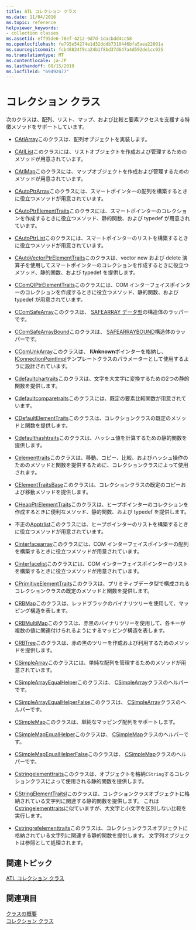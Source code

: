 ```yaml
---
title: ATL コレクション クラス
ms.date: 11/04/2016
ms.topic: reference
helpviewer_keywords:
- collection classes
ms.assetid: eff95de6-78ef-4212-9d7d-1dacbdd4cc58
ms.openlocfilehash: fe795e54274e1d32dddb7310446bfa5aea22091a
ms.sourcegitcommit: fcb48824f9ca24b1f8bd37d647a4d592de1cc925
ms.translationtype: MT
ms.contentlocale: ja-JP
ms.lasthandoff: 08/15/2019
ms.locfileid: "69492477"
---
```

# <a name="collection-classes"></a>コレクション クラス

次のクラスは、配列、リスト、マップ、および比較と要素アクセスを支援する特徴メソッドをサポートしています。

- [CAtlArray](../atl/reference/catlarray-class.md)このクラスは、配列オブジェクトを実装します。

- [CAtlList](../atl/reference/catllist-class.md)このクラスには、リストオブジェクトを作成および管理するためのメソッドが用意されています。

- [CAtlMap](../atl/reference/catlmap-class.md)このクラスには、マップオブジェクトを作成および管理するためのメソッドが用意されています。

- [CAutoPtrArray](../atl/reference/cautoptrarray-class.md)このクラスには、スマートポインターの配列を構築するときに役立つメソッドが用意されています。

- [CAutoPtrElementTraits](../atl/reference/cautoptrelementtraits-class.md)このクラスには、スマートポインターのコレクションを作成するときに役立つメソッド、静的関数、および typedef が用意されています。

- [CAutoPtrList](../atl/reference/cautoptrlist-class.md)このクラスには、スマートポインターのリストを構築するときに役立つメソッドが用意されています。

- [CAutoVectorPtrElementTraits](../atl/reference/cautovectorptrelementtraits-class.md)このクラスは、vector new および delete 演算子を使用してスマートポインターのコレクションを作成するときに役立つメソッド、静的関数、および typedef を提供します。

- [CComQIPtrElementTraits](../atl/reference/ccomqiptrelementtraits-class.md)このクラスには、COM インターフェイスポインターのコレクションを作成するときに役立つメソッド、静的関数、および typedef が用意されています。

- [CComSafeArray](../atl/reference/ccomsafearray-class.md)このクラスは、 [SAFEARRAY データ型](/windows/win32/api/oaidl/ns-oaidl-tagsafearray)の構造体のラッパーです。

- [CComSafeArrayBound](../atl/reference/ccomsafearraybound-class.md)このクラスは、 [SAFEARRAYBOUND](/windows/win32/api/oaidl/ns-oaidl-tagsafearraybound)構造体のラッパーです。

- [CComUnkArray](../atl/reference/ccomunkarray-class.md)このクラスは、 **IUnknown**ポインターを格納し、 [IConnectionPointImpl](../atl/reference/iconnectionpointimpl-class.md)テンプレートクラスのパラメーターとして使用するように設計されています。

- [Cdefaultchartraits](../atl/reference/cdefaultchartraits-class.md)このクラスは、文字を大文字に変換するための2つの静的関数を提供します。

- [Cdefaultcomparetraits](../atl/reference/cdefaultcomparetraits-class.md)このクラスには、既定の要素比較関数が用意されています。

- [CDefaultElementTraits](../atl/reference/cdefaultelementtraits-class.md)このクラスは、コレクションクラスの既定のメソッドと関数を提供します。

- [Cdefaulthashtraits](../atl/reference/cdefaulthashtraits-class.md)このクラスは、ハッシュ値を計算するための静的関数を提供します。

- [Celementtraits](../atl/reference/celementtraits-class.md)このクラスは、移動、コピー、比較、およびハッシュ操作のためのメソッドと関数を提供するために、コレクションクラスによって使用されます。

- [CElementTraitsBase](../atl/reference/celementtraitsbase-class.md)このクラスは、コレクションクラスの既定のコピーおよび移動メソッドを提供します。

- [CHeapPtrElementTraits](../atl/reference/cheapptrelementtraits-class.md)このクラスは、ヒープポインターのコレクションを作成するときに便利なメソッド、静的関数、および typedef を提供します。

- 不正の[Apptrlist](../atl/reference/cheapptrlist-class.md)このクラスには、ヒープポインターのリストを構築するときに役立つメソッドが用意されています。

- [Cinterfacearray](../atl/reference/cinterfacearray-class.md)このクラスには、COM インターフェイスポインターの配列を構築するときに役立つメソッドが用意されています。

- [Cinterfacelist](../atl/reference/cinterfacelist-class.md)このクラスには、COM インターフェイスポインターのリストを構築するときに役立つメソッドが用意されています。

- [CPrimitiveElementTraits](../atl/reference/cprimitiveelementtraits-class.md)このクラスは、プリミティブデータ型で構成されるコレクションクラスの既定のメソッドと関数を提供します。

- [CRBMap](../atl/reference/crbmap-class.md)このクラスは、レッドブラックのバイナリツリーを使用して、マッピング構造を表します。

- [CRBMultiMap](../atl/reference/crbmultimap-class.md)このクラスは、赤黒のバイナリツリーを使用して、各キーが複数の値に関連付けられるようにするマッピング構造を表します。

- [CRBTree](../atl/reference/crbtree-class.md)このクラスは、赤の黒のツリーを作成および利用するためのメソッドを提供します。

- [CSimpleArray](../atl/reference/csimplearray-class.md)このクラスには、単純な配列を管理するためのメソッドが用意されています。

- [CSimpleArrayEqualHelper](../atl/reference/csimplearrayequalhelper-class.md)このクラスは、 [CSimpleArray](../atl/reference/csimplearray-class.md)クラスのヘルパーです。

- [CSimpleArrayEqualHelperFalse](../atl/reference/csimplearrayequalhelperfalse-class.md)このクラスは、 [CSimpleArray](../atl/reference/csimplearray-class.md)クラスのヘルパーです。

- [CSimpleMap](../atl/reference/csimplemap-class.md)このクラスは、単純なマッピング配列をサポートします。

- [CSimpleMapEqualHelper](../atl/reference/csimplemapequalhelper-class.md)このクラスは、 [CSimpleMap](../atl/reference/csimplemap-class.md)クラスのヘルパーです。

- [CSimpleMapEqualHelperFalse](../atl/reference/csimplemapequalhelperfalse-class.md)このクラスは、 [CSimpleMap](../atl/reference/csimplemap-class.md)クラスのヘルパーです。

- [Cstringelementtraits](../atl/reference/cstringelementtraits-class.md)このクラスは、オブジェクトを格納`CString`するコレクションクラスによって使用される静的関数を提供します。

- [CStringElementTraitsI](../atl/reference/cstringelementtraitsi-class.md)このクラスは、コレクションクラスオブジェクトに格納されている文字列に関連する静的関数を提供します。 これは[Cstringelementtraits](../atl/reference/cstringelementtraits-class.md)に似ていますが、大文字と小文字を区別しない比較を実行します。

- [Cstringrefelementtraits](../atl/reference/cstringrefelementtraits-class.md)このクラスは、コレクションクラスオブジェクトに格納されている文字列に関連する静的関数を提供します。 文字列オブジェクトは参照として処理されます。

## <a name="related-articles"></a>関連トピック

[ATL コレクション クラス](../atl/atl-collection-classes.md)

## <a name="see-also"></a>関連項目

[クラスの概要](../atl/atl-class-overview.md)<br/>
[コレクション クラス](../atl/atl-collection-classes.md)
